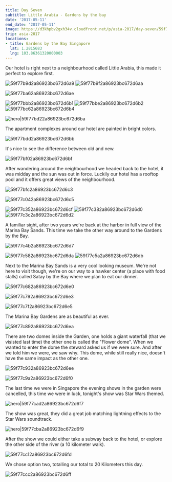 ```yaml
---
title: Day Seven
subtitle: Little Arabia - Gardens by the bay
date: '2017-05-11'
end_date: '2017-05-11'
image: https://d3khpbv2gxh34v.cloudfront.net/p/asia-2017/day-seven/59f77b9a2a86923bc672d6a8.jpg
trip: asia-2017
locations:
- title: Gardens by the Bay Singapore
  lat: 1.2815683
  lng: 103.86361320000003
---
```


Our hotel is right next to a neighbourhood called Little Arabia, this made it perfect to explore first.

![59f77b9d2a86923bc672d6a9](https://d3khpbv2gxh34v.cloudfront.net/p/asia-2017/day-seven/59f77ba22a86923bc672d6ab.jpg "1.711")
![59f77b9f2a86923bc672d6aa](https://d3khpbv2gxh34v.cloudfront.net/p/asia-2017/day-seven/59f77ba62a86923bc672d6ad.jpg "0.667")

![59f77ba62a86923bc672d6ae](https://d3khpbv2gxh34v.cloudfront.net/p/asia-2017/day-seven/59f77bac2a86923bc672d6af.jpg "1.5")

![59f77bbb2a86923bc672d6b1](https://d3khpbv2gxh34v.cloudfront.net/p/asia-2017/day-seven/59f77bc62a86923bc672d6b3.jpg "1.506")
![59f77bbe2a86923bc672d6b2](https://d3khpbv2gxh34v.cloudfront.net/p/asia-2017/day-seven/59f77bc92a86923bc672d6b6.jpg "1.506")
![59f77bc62a86923bc672d6b4](https://d3khpbv2gxh34v.cloudfront.net/p/asia-2017/day-seven/59f77bd02a86923bc672d6b8.jpg "1.5")

![hero|59f77bd22a86923bc672d6ba](https://d3khpbv2gxh34v.cloudfront.net/p/asia-2017/day-seven/59f77bd22a86923bc672d6ba.jpg "1.506")

The apartment complexes around our hotel are painted in bright colors.

![59f77bdd2a86923bc672d6bb](https://d3khpbv2gxh34v.cloudfront.net/p/asia-2017/day-seven/59f77be42a86923bc672d6bd.jpg "1.5")

It's nice to see the difference between old and new.

![59f77bf02a86923bc672d6bf](https://d3khpbv2gxh34v.cloudfront.net/p/asia-2017/day-seven/59f77bf42a86923bc672d6c1.jpg "1.5")

After wandering around the neighbourhood we headed back to the hotel, it was midday and the sun was out in force. Luckily our hotel has a rooftop pool and it offers great views of the neighbourhood.

![59f77bfc2a86923bc672d6c3](https://d3khpbv2gxh34v.cloudfront.net/p/asia-2017/day-seven/59f77c082a86923bc672d6c7.jpg "1.5")

![59f77c042a86923bc672d6c5](https://d3khpbv2gxh34v.cloudfront.net/p/asia-2017/day-seven/59f77c0d2a86923bc672d6c8.jpg "1.5")

![59f77c352a86923bc672d6cf](https://d3khpbv2gxh34v.cloudfront.net/p/asia-2017/day-seven/59f77c3c2a86923bc672d6d1.jpg "1.506")
![59f77c382a86923bc672d6d0](https://d3khpbv2gxh34v.cloudfront.net/p/asia-2017/day-seven/59f77c492a86923bc672d6d6.jpg "1.506")
![59f77c3c2a86923bc672d6d2](https://d3khpbv2gxh34v.cloudfront.net/p/asia-2017/day-seven/59f77c452a86923bc672d6d5.jpg "1.662")

A familiar sight, after two years we're back at the harbor in full view of the Marina Bay Sands. This time we take the other way around to the Gardens by the Bay.

![59f77c4b2a86923bc672d6d7](https://d3khpbv2gxh34v.cloudfront.net/p/asia-2017/day-seven/59f77c512a86923bc672d6d8.jpg "1.506")

![59f77c582a86923bc672d6da](https://d3khpbv2gxh34v.cloudfront.net/p/asia-2017/day-seven/59f77c5f2a86923bc672d6dc.jpg "1.506")
![59f77c5a2a86923bc672d6db](https://d3khpbv2gxh34v.cloudfront.net/p/asia-2017/day-seven/59f77c642a86923bc672d6de.jpg "1.506")

Next to the Marina Bay Sands is a very cool looking museum. We're not here to visit though, we're on our way to a hawker center (a place with food stalls) called Satay by the Bay where we plan to eat our dinner.

![59f77c682a86923bc672d6e0](https://d3khpbv2gxh34v.cloudfront.net/p/asia-2017/day-seven/59f77c6d2a86923bc672d6e1.jpg "1.506")

![59f77c792a86923bc672d6e3](https://d3khpbv2gxh34v.cloudfront.net/p/asia-2017/day-seven/59f77c802a86923bc672d6e6.jpg "1.506")

![59f77c7f2a86923bc672d6e5](https://d3khpbv2gxh34v.cloudfront.net/p/asia-2017/day-seven/59f77c862a86923bc672d6e9.jpg "1.506")

The Marina Bay Gardens are as beautiful as ever.

![59f77c892a86923bc672d6ea](https://d3khpbv2gxh34v.cloudfront.net/p/asia-2017/day-seven/59f77c912a86923bc672d6ed.jpg "1.506")

There are two domes inside the Garden, one holds a giant waterfall (that we visisted last time) the other one is called the "Flower dome". When we wanted to enter the dome the steward asked us if we were sure. And after we told him we were, we saw why. This dome, while still really nice, doesn't have the same impact as the other one.

![59f77c932a86923bc672d6ee](https://d3khpbv2gxh34v.cloudfront.net/p/asia-2017/day-seven/59f77ca12a86923bc672d6f2.jpg "1.506")

![59f77c9a2a86923bc672d6f0](https://d3khpbv2gxh34v.cloudfront.net/p/asia-2017/day-seven/59f77ca32a86923bc672d6f4.jpg "1.506")

The last time we were in Singapore the evening shows in the garden were cancelled, this time we were in luck, tonight's show was Star Wars themed.

![hero|59f77cad2a86923bc672d6f7](https://d3khpbv2gxh34v.cloudfront.net/p/asia-2017/day-seven/59f77cad2a86923bc672d6f7.jpg "1.506")

The show was great, they did a great job matching lightning effects to the Star Wars soundtrack.

![hero|59f77cba2a86923bc672d6f9](https://d3khpbv2gxh34v.cloudfront.net/p/asia-2017/day-seven/59f77cba2a86923bc672d6f9.jpg "1.5")

After the show we could either take a subway back to the hotel, or explore the other side of the river (a 10 kilometer walk).

![59f77cc12a86923bc672d6fd](https://d3khpbv2gxh34v.cloudfront.net/p/asia-2017/day-seven/59f77cc62a86923bc672d6fe.jpg "1.5")

We chose option two, totalling our total to 20 Kilometers this day.

![59f77ccc2a86923bc672d6ff](https://d3khpbv2gxh34v.cloudfront.net/p/asia-2017/day-seven/59f77cd02a86923bc672d700.jpg "1.79")

